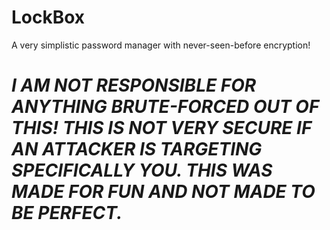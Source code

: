 # LockBox
A very simplistic password manager with never-seen-before encryption!
# ***I AM NOT RESPONSIBLE FOR ANYTHING BRUTE-FORCED OUT OF THIS! THIS IS NOT VERY SECURE IF AN ATTACKER IS TARGETING SPECIFICALLY YOU. THIS WAS MADE FOR FUN AND NOT MADE TO BE PERFECT.***
